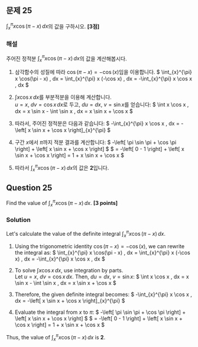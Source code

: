 ## 문제 25
$\int_{x}^{\pi} x\cos(\pi -x) \, dx$의 값을 구하시오. **[3점]**

### 해설  
주어진 정적분 $\int_{x}^{\pi} x\cos(\pi -x) \, dx$의 값을 계산해봅시다.

1. 삼각함수의 성질에 따라 $\cos(\pi - x) = -\cos(x)$임을 이용합니다.
   $
   \int_{x}^{\pi} x \cos(\pi - x) \, dx = \int_{x}^{\pi} x (-\cos x) \, dx = -\int_{x}^{\pi} x \cos x \, dx
   $

2. $\int x \cos x \, dx$를 부분적분을 이용해 계산합니다.  
   $u = x$, $dv = \cos x \, dx$로 두고, $du = dx$, $v = \sin x$를 얻습니다:
   $
   \int x \cos x \, dx = x \sin x - \int \sin x \, dx = x \sin x + \cos x
   $

3. 따라서, 주어진 정적분은 다음과 같습니다:
   $
   -\int_{x}^{\pi} x \cos x \, dx = -\left[ x \sin x + \cos x \right]_{x}^{\pi} 
   $

4. 구간 $x$에서 $\pi$까지 적분 결과를 계산합니다:
   $
   -\left[ \pi \sin \pi + \cos \pi \right] + \left[ x \sin x + \cos x \right]
   $
   $
   = -\left[ 0 - 1 \right] + \left[ x \sin x + \cos x \right] = 1 + x \sin x + \cos x
   $

5. 따라서 $\int_{x}^{\pi} x\cos(\pi - x) \, dx$의 값은 **2**입니다.

## Question 25 
Find the value of $\int_{x}^{\pi} x\cos(\pi -x) \, dx$. **[3 points]**

### Solution  
Let's calculate the value of the definite integral $\int_{x}^{\pi} x\cos(\pi -x) \, dx$.

1. Using the trigonometric identity $\cos(\pi - x) = -\cos(x)$, we can rewrite the integral as:
   $
   \int_{x}^{\pi} x \cos(\pi - x) \, dx = \int_{x}^{\pi} x (-\cos x) \, dx = -\int_{x}^{\pi} x \cos x \, dx
   $

2. To solve $\int x \cos x \, dx$, use integration by parts.  
   Let $u = x$, $dv = \cos x \, dx$. Then, $du = dx$, $v = \sin x$:
   $
   \int x \cos x \, dx = x \sin x - \int \sin x \, dx = x \sin x + \cos x
   $

3. Therefore, the given definite integral becomes:
   $
   -\int_{x}^{\pi} x \cos x \, dx = -\left[ x \sin x + \cos x \right]_{x}^{\pi} 
   $

4. Evaluate the integral from $x$ to $\pi$:
   $
   -\left[ \pi \sin \pi + \cos \pi \right] + \left[ x \sin x + \cos x \right]
   $
   $
   = -\left[ 0 - 1 \right] + \left[ x \sin x + \cos x \right] = 1 + x \sin x + \cos x
   $

Thus, the value of $\int_{x}^{\pi} x\cos(\pi -x) \, dx$ is **2**.
